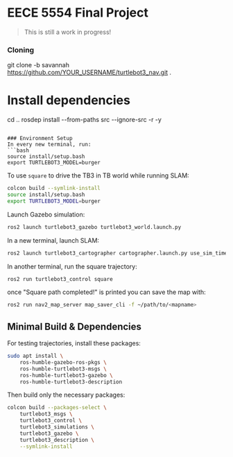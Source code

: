 # EECE 5554 Final Project
> This is still a work in progress!


### Cloning
git clone -b savannah https://github.com/YOUR_USERNAME/turtlebot3_nav.git .

# Install dependencies
cd ..
rosdep install --from-paths src --ignore-src -r -y
```

### Environment Setup
In every new terminal, run:
```bash
source install/setup.bash
export TURTLEBOT3_MODEL=burger
```

To use `square` to drive the TB3 in TB world while running SLAM: 

```bash
colcon build --symlink-install
source install/setup.bash
export TURTLEBOT3_MODEL=burger
```

Launch Gazebo simulation:
```bash
ros2 launch turtlebot3_gazebo turtlebot3_world.launch.py
```

In a new terminal, launch SLAM:
```bash
ros2 launch turtlebot3_cartographer cartographer.launch.py use_sim_time:=True
```

In another terminal, run the square trajectory:
```bash
ros2 run turtlebot3_control square
```

once "Square path completed!" is printed you can save the map with:
```bash
ros2 run nav2_map_server map_saver_cli -f ~/path/to/<mapname>
```

## Minimal Build & Dependencies
For testing trajectories, install these packages:
```bash
sudo apt install \
    ros-humble-gazebo-ros-pkgs \
    ros-humble-turtlebot3-msgs \
    ros-humble-turtlebot3-gazebo \
    ros-humble-turtlebot3-description
```

Then build only the necessary packages:
```bash
colcon build --packages-select \
    turtlebot3_msgs \
    turtlebot3_control \
    turtlebot3_simulations \
    turtlebot3_gazebo \
    turtlebot3_description \
    --symlink-install
```